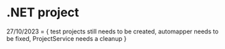 # .NET project

27/10/2023 = 
{ 
test projects still needs to be created,
automapper needs to be fixed,
ProjectService needs a cleanup
}
